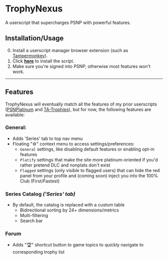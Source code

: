 # TrophyNexus
A userscript that supercharges PSNP with powerful features.

## Installation/Usage
0. Install a userscript manager browser extension (such as [Tampermonkey](https://www.tampermonkey.net/)).
1. Click [**here**](https://github.com/GIONAScm2/TrophyNexus/raw/main/TrophyNexus.user.js) to install the script.
2. Make sure you're signed into PSNP, otherwise most features won't work.
___
## Features

TrophyNexus will eventually match all the features of my prior userscripts ([PSNPlatinum](https://github.com/GIONAScm2/PSNPlatinum) and [TA-Trophies](https://github.com/GIONAScm2/TA-Trophies)), but for now, the following features are available:

### General:

- Adds 'Series' tab to top nav menu
- Floating "⚙️" context menu to access settings/preferences:
  - `General` settings, like disabling default features or enabling opt-in features
  - `Platify` settings that make the site more platinum-oriented if you'd rather pretend DLC and nonplats don't exist
  - `Flagged` settings (only visible to flagged users) that can hide the red panel from your profile and (coming soon) inject you into the 100% Club (First/Fastest)

### Series Catalog *('Series' tab)*
- By default, the catalog is replaced with a custom table
  - Bidirectional sorting by 24+ dimensions/metrics
  - Multi-filtering
  - Search bar

### Forum
- Adds "🏆" shortcut button to game topics to quickly navigate to corresponding trophy list